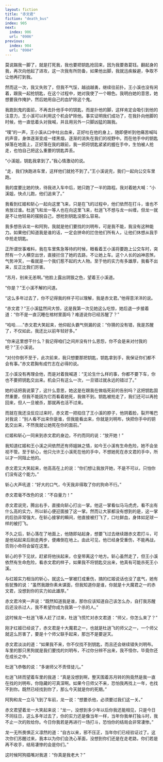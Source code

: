 ```yaml
---
layout: fiction
title: "赤文君"
fiction: "death_bus"
index: 905
next:
  index: 906
  url: "0906"
previous:
  index: 904
  url: "0904"
---
```

莫说踹我一脚了，就是打死我，我也要把钥匙抢回来，因为我要救葛钰。翻起身的我，再次向他起了进攻，这一次我有所防备，如果他出脚，我就迅疾躲避，争取不让他再打到我。

然而这一次，我又失败了，但我不气馁，越战越勇，继续往前扑。王小溪也没有闲着，跟我一起抢钥匙，在这个过程中，她对我使了一个眼色。我明白她的意思，她想要我作掩护，然后她用自己的血铲除这个鬼。

我跑到鬼的面前，不再去扑他手中的钥匙，而是扑他的脚，这样肯定会吸引到他的注意力，王小溪可以利用这个机会铲除他。事实证明我们成功了，在我扑向他脚的时候，他一直低着头对我喊，并且用另外一只脚凶猛的踹我。

“噗”的一声，王小溪从口中吐出血来，正好吐在他的身上，随即便听到他痛苦喊叫的声音，身体逐渐变成一缕黑烟，逐渐的消失在我们的视野中。而在他手中的钥匙掉落在地面上，正好落在我的跟前，我一把将钥匙紧紧的握在手中，生怕被人抢走，也怕自己把这么重要的钥匙弄丢。

“小溪姐，钥匙我拿到了。”我心情激动的说。

“走，我们快跑进车里，这样他们就抢不到了。”王小溪说完，我们一起向公交车里跑。

我的度要比她的快，待我进入车中后，她只跑了一半的路程。我对着她大喊：“小溪姐，快点儿跑，他们追来了。”

我看到红姬和斩心一起向这里飞来，只是在飞的过程中，他们依然在打斗，谁也不肯放过谁。杜逍飞和龙一等人也在向这里飞来，杜逍飞不想与龙一纠缠，但龙一就是不让他轻易的摆脱自己，想抢到钥匙没那么容易。

我多想告诉龙一和阿狗，我就是他们要找的刘明布，可是我不能，我没有这种能力。如果他们知道我是谁的话，一定会拼命的拦住他们所有人，让他们休想从我手中抢走钥匙。

正所谓世事难料，我在车里焦急等待的时候，眼看着王小溪将要跑上公交车时，突然有一个人横空出世，直接拦住了她的去路，不让她上车。这个人长的凶神恶煞，气势冲天，一看就是一个我们惹不起的大人物。至于他的实力有多雄厚，我看不出来，反正比我们厉害。

“苏月，别来无恙啊。”他脸上露出阴狠之色，望着王小溪道。

“你是？”王小溪不解的问道。

“这么多年过去了，你不记得我的样子可以理解，我是赤文君。”他得意洋洋的说。

“赤文君？”王小溪猛然间大惊，这是我第一次见她这么吃惊，她后退一步接着道：“你不是一直沉睡在棺材里面吗？难道说你已经苏醒了？”

“哈哈……”赤文君大笑起来，他仰起头霸气侧漏的说：“你猜的没有错，我是苏醒了，不仅如此，我还比以前年轻好多。”

“你来这里想干什么？我记得咱们之间并没有什么恩怨，你不会是来对付我的吧？”王小溪说。

“对付你倒不至于，此次前来，我只想要那把钥匙，钥匙拿到手，我保证你们都不会有事。”赤文君胸有成竹志在必得的说。

王小溪没有再理会他，而是对着我喊道：“无论生什么样的事，你都不要下车，你也不要把钥匙交出来。机会只有这么一次，一旦错过就永远的错过了。”

她的话把我说蒙了，这什么意思，她这是在跟我在做临死前的告别吗？这把钥匙固然重要，但我不能因为它而看着她死，我做不到。钥匙被抢走了，我们还可以再抢回来，但人一旦被杀，那就再也活不过来。

而就在我还没反应过来时，赤文君一把掐住了王小溪的脖子，他阴着脸，裂开嘴巴对我说：“别人看不出来你是谁，但我能看出来，你就是刘明布，快把你手中的钥匙交出来，不然我就让她死在你的面前。”

红姬和斩心一同来到赤文君的身边，不约而同的说：“放开她！”

我知道红姬和王小溪之间依然还有师姐妹之情，如今王小溪有生命危险，她不会坐视不管。至于斩心，他只允许王小溪死在他的手中，不想她死在赤文君的手中，所以才一同阻止他的。

赤文君又大笑起来，他高高在上的说：“你们想让我放开她，不是不可以，只怕你们没有这个能力。”

斩心大声吼道：“好大的口气，今天我非得取了你的狗命不行。”

赤文君毫不改色的说：“不自量力！”

赤文君说完，腾出右手，直接向斩心打出一掌。他这一掌看似马马虎虎，看不出有什么高的实力，所以斩心便迎面接了这一掌。然而让大家都没有想到的是，这一掌的后劲非常强大，在斩心接掌的瞬间，他直接被打飞了，口吐鲜血，身体如足球一样的被打飞。

不久之后，斩心落在了地面上，他随即站起身，想要飞过去继续跟赤文君打斗，可是他站起来后刚走两步，便瘫倒在地上。由此可见，他已经身受重伤，不能再战，否则小命将会留在这里。

斩心的手下见状，赶紧将他扶起来，仓皇带离这个地方。斩心虽然走了，但王小溪依然有生命危险，看赤文君的样子，如果我不将钥匙交出来，他真有可能杀死王小溪。

与红姬实力相当的斩心，就这么一掌被打成重伤，搞的红姬说话也没了底气，她有些犹豫的说：“虽然我跟你素未谋面，但我知道你是谁，你就是十大魔君之一的赤文君，没想到你的实力如此雄厚。”

赤文君冷笑一声说：“既然知道我是谁，那你应该知道自己该怎么办，自打我苏醒后还没杀过人，我不希望你成为我第一个杀的人。”

这时候龙一杜逍飞等人赶了过来，杜逍飞慌忙对赤文君道：“师父，你怎么来了？”

刚才红姬已经说了，赤文君是十大魔君之一，也就是杜逍飞的师父之一，一个师父就这么厉害了，要是十个师父联手起来，那岂不是要逆天。

赤文君淡淡的道：“如果我不来，你不仅找不到钥匙，而且还会继续错失刘明布。车里的那只黑狗就是我们要找的刘明布，不过你分辨不出来，我不怪你，毕竟你还在成长之中。”

杜逍飞恭敬的说：“多谢师父不责怪徒儿。”

杜逍飞转而望着车里的我道：“真是没想到啊，整天围着苏月转的狗竟然是我一直在找的刘明布，你隐藏的可真深啊。如果今日师父不来，恐怕我再找上一年，也找不到你。既然已经找到你了，那么今天就是你的死期。”

阿狗和龙一立马飞到了车前，龙一说：“想要杀他，必须要过我们这一关。”

赤文君望着龙一大笑起来说：“龙一，没想到多少年以后你我还能相见，只是今日不同往日，这么多年过去了，你的实力还是像当年一样，当年你我单打独斗时，我不止一次的败给你。今日你我若是再进行一场打斗，恐怕你的结局会非常凄惨。”

龙一无所畏惧正义凛然的道：“自古以来，邪不压正，当年你们已经验证过了。这次你们苏醒过来，我本以为你们会洗心革面，没想到你们还是在走老路，你们若是再不收手，结局凄惨的会是你们。”

这时候阿狗插嘴对我道：“你真是我老大？”